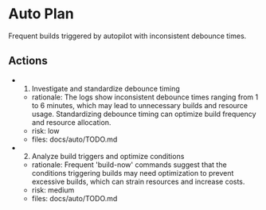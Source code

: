 # Auto Plan

Frequent builds triggered by autopilot with inconsistent debounce times.

## Actions
- 1. Investigate and standardize debounce timing
  - rationale: The logs show inconsistent debounce times ranging from 1 to 6 minutes, which may lead to unnecessary builds and resource usage. Standardizing debounce timing can optimize build frequency and resource allocation.
  - risk: low
  - files: docs/auto/TODO.md
- 2. Analyze build triggers and optimize conditions
  - rationale: Frequent 'build-now' commands suggest that the conditions triggering builds may need optimization to prevent excessive builds, which can strain resources and increase costs.
  - risk: medium
  - files: docs/auto/TODO.md